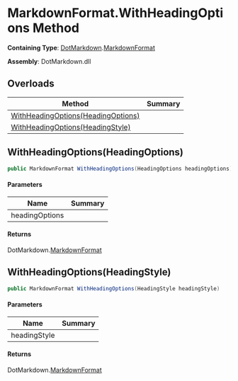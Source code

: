 # MarkdownFormat\.WithHeadingOptions Method

**Containing Type**: [DotMarkdown](../../README.md)\.[MarkdownFormat](../README.md)

**Assembly**: DotMarkdown\.dll

## Overloads

| Method | Summary |
| ------ | ------- |
| [WithHeadingOptions(HeadingOptions)](#DotMarkdown_MarkdownFormat_WithHeadingOptions_DotMarkdown_HeadingOptions_) | |
| [WithHeadingOptions(HeadingStyle)](#DotMarkdown_MarkdownFormat_WithHeadingOptions_DotMarkdown_HeadingStyle_) | |

## WithHeadingOptions\(HeadingOptions\)<a name="DotMarkdown_MarkdownFormat_WithHeadingOptions_DotMarkdown_HeadingOptions_"></a>

```csharp
public MarkdownFormat WithHeadingOptions(HeadingOptions headingOptions)
```

#### Parameters

| Name | Summary |
| ---- | ------- |
| headingOptions | |

#### Returns

DotMarkdown\.[MarkdownFormat](../README.md)

## WithHeadingOptions\(HeadingStyle\)<a name="DotMarkdown_MarkdownFormat_WithHeadingOptions_DotMarkdown_HeadingStyle_"></a>

```csharp
public MarkdownFormat WithHeadingOptions(HeadingStyle headingStyle)
```

#### Parameters

| Name | Summary |
| ---- | ------- |
| headingStyle | |

#### Returns

DotMarkdown\.[MarkdownFormat](../README.md)

